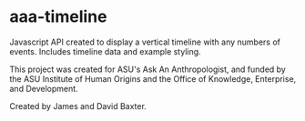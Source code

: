 # aaa-timeline
Javascript API created to display a vertical timeline with any numbers of events. Includes timeline data and example styling.

This project was created for ASU's Ask An Anthropologist, and funded by the ASU Institute of Human Origins and the Office of Knowledge, Enterprise, and Development. 

Created by James and David Baxter.

